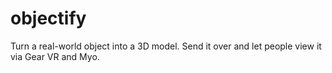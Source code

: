 # objectify
Turn a real-world object into a 3D model. Send it over and let people view it via Gear VR and Myo.
